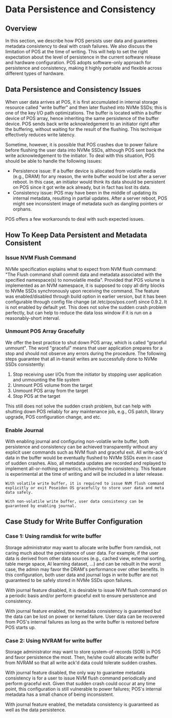 # Data Persistence and Consistency
## Overview
In this section, we describe how POS persists user data and guarantees metadata consistency to deal with crash failures. We also discuss the limitation of POS at the time of writing. This will help to set the right expectation about the level of persistence in the current software release and hardware configuration. POS adopts software-only approach for persistence and consistency, making it highly portable and flexible across different types of hardware. 

## Data Persistence and Consistency Issues
When user data arrives at POS, it is first accumulated in internal storage resource called "write buffer" and then later flushed into NVMe SSDs; this is one of the key I/O path optimizations. The buffer is located within a buffer device of POS array, hence inheriting the same persistence of the buffer device. POS sends back write acknowledgement to an initiator right after the buffering, without waiting for the result of the flushing. This technique effectively reduces write latency.

Sometime, however, it is possible that POS crashes due to power failure before flushing the user data into NVMe SSDs, although POS sent back the write acknowledgement to the initiator. To deal with this situation, POS should be able to handle the following issues:

- Persistence issue: If a buffer device is allocated from volatile media (e.g., DRAM) for any reason, the write buffer would be lost after a server reboot. In this case, an initiator would think its data should be persistent on POS since it got write ack already, but in fact has lost its data. 
- Consistency issue: POS may have been in the middle of updating its internal metadata, resulting in partial updates. After a server reboot, POS might see inconsistent image of metadata such as dangling pointers or orphans. 

POS offers a few workarounds to deal with such expected issues.

## How To Keep Data Persistent and Metadata Consistent
### Issue NVM Flush Command
NVMe specification explains what to expect from NVM flush command: "The Flush command shall commit data and metadata associated with the specified namespace(s) to nonvolatile media". Provided that POS volume is implemented as an NVM namespace, it is supposed to copy all dirty blocks to NVMe SSDs synchronously upon receiving the command. The feature was enabled/disabled through build option in earlier version, but it has been configurable through config file change (at /etc/pos/pos.conf) since 0.9.2. It is not enabled by default yet. This does not solve the sudden crash problem perfectly, but can help to reduce the data loss window if it is run on a reasonably-short interval. 

### Unmount POS Array Gracefully
We offer the best practice to shut down POS array, which is called "graceful unmount". The word "graceful" means that user application prepares for a stop and should not observe any errors during the procedure. The following steps guarantee that all in-transit writes are successfully done to NVMe SSDs consistently:

1. Stop receiving user I/Os from the initiator by stopping user application and unmounting the file system
2. Unmount POS volume from the target
3. Unmount POS array from the target
4. Stop POS at the target

This still does not solve the sudden crash problem, but can help with shutting down POS reliably for any maintenance job, e.g., OS patch, library upgrade, POS configuration change, and etc. 

### Enable Journal
With enabling journal and configuring non-volatile write buffer, both persistence and consistency can be achieved transparently without any explicit user commands such as NVM flush and graceful exit. All write-ack'd data in the buffer would be eventually flushed to NVMe SSDs even in case of sudden crashes. Also, all metadata updates are recorded and replayed to implement all-or-nothing semantics, achieving the consistency. This feature is experimental at the time of writing and will be included in a later release. 

```
With volatile write buffer, it is required to issue NVM flush command explicitly or exit Poseidon OS gracefully to store user data and meta data safely.
```
```
With non-volatile write buffer, user data consistency can be guaranteed by enabling journal.
```

## Case Study for Write Buffer Configuration
### Case 1: Using ramdisk for write buffer
Storage administrator may want to allocate write buffer from ramdisk, not caring much about the persistence of user data. For example, if the user data is derived from other data sources (e.g., cached view, external sorting, table merge space, AI learning dataset, ...) and can be rebuilt in the worst case, the admin may favor the DRAM's performance over other benefits. In this configuration, both user data and journal logs in write buffer are not guaranteed to be safely stored in NVMe SSDs upon failures. 

With journal feature disabled, it is desirable to issue NVM flush command on a periodic basis and/or perform graceful exit to ensure persistence and consistency.

With journal feature enabled, the metadata consistency is guaranteed but the data can be lost on power or kernel failure. User data can be recovered from POS's internal failures as long as the write buffer is restored before POS starts up. 

### Case 2: Using NVRAM for write buffer
Storage administrator may want to store system-of-records (SOR) in POS and favor persistence the most. Then, he/she could allocate write buffer from NVRAM so that all write ack'd data could tolerate sudden crashes. 

With journal feature disabled, the only way to guarantee metadata consistency is for a user to issue NVM flush command periodically and perform graceful exit. Given that sudden crash could occur at any time point, this configuration is still vulnerable to power failures; POS's internal metadata has a small chance of being inconsistent. 

With journal feature enabled, the metadata consistency is guaranteed as well as the data persistence. 

